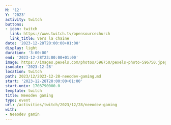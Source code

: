 ```yaml
---
M: '12'
Y: '2023'
activity: twitch
buttons:
- icon: twitch
  link: https://www.twitch.tv/opensourcechurch
  link_title: Vers la chaine
date: '2023-12-28T20:00:00+01:00'
display: light
duration: '3:00:00'
end: '2023-12-28T23:00:00+01:00'
image: https://images.pexels.com/photos/596750/pexels-photo-596750.jpeg
isodate: '2023-12-28'
location: twitch
path: 2023/12/2023-12-28-neeodev-gaming.md
start: '2023-12-28T20:00:00+01:00'
start-unix: 1703790000.0
template: twitch
title: Neeodev gaming
type: event
url: /activities/twitch/2023/12/28/neeodev-gaming
with:
- Neeodev gamin
---
```

